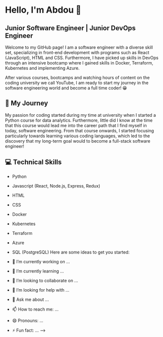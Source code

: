 # Hello, I'm Abdou 👋

## Junior Software Engineer | Junior DevOps Engineer

Welcome to my GitHub page! I am a software engineer with a diverse skill set, specializing in front-end development with programs such as React (JavaScript), HTML and CSS. 
Furthermore, I have picked up skills in DevOps through an intensive bootcamp where I gained skills in Docker, Terraform, Kubernetes and implementing Azure.

After various courses, bootcamps and watching hours of content on the coding university we call YouTube, I am ready to start my journey in the software engineering world and become a full time coder! 😁

## 🚀 My Journey

My passion for coding started during my time at university when I started a Python course for data analytics. Furthermore, little did I know at the time that this course would lead me into the career path that I find myself in today, software engineering.
From that course onwards, I started focusing particularly towards learning various coding languages, which led to the discovery that my long-term goal would to become a full-stack software engineer!

## 💻 Technical Skills 
- Python               
- Javascript (React, Node.js, Express, Redux)
- HTML
- CSS
- Docker
- Kubernetes
- Terraform
- Azure
- SQL (PostgreSQL)
Here are some ideas to get you started:

- 🔭 I’m currently working on ...
- 🌱 I’m currently learning ...
- 👯 I’m looking to collaborate on ...
- 🤔 I’m looking for help with ...
- 💬 Ask me about ...
- 📫 How to reach me: ...
- 😄 Pronouns: ...
- ⚡ Fun fact: ...
-->
